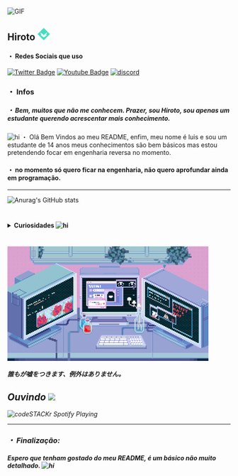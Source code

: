 <img align="center" alt="GIF" src= "https://github.com/HirotoDsc/HirotoDsc/blob/main/d0e281fd1d00a3948fefa622ca872df5.gif" height="270px" width="454px"> 


## Hiroto <img src = "https://github.com/HirotoDsc/HirotoDsc/blob/main/Balance.png" width = "28px" alt = "hi">

#### ・ Redes Sociais que uso 

[![Twitter Badge](https://img.shields.io/badge/-@reduziram-87CEFA?style=flat-square&labelColor=1E90FFcc&logo=twitter&logoColor=DeepSkyBlue&link=https://twitter.com/reduziram?s=09)](https://twitter.com/reduziram) [![Youtube Badge](https://img.shields.io/badge/-Hiroto-ff0000?style=flat-square&labelColor=ff0000&logo=youtube&logoColor=white&link=https://youtube.com/channel/UC6qGvgchEflco29i6G1ViOg)](https://youtube.com/channel/UC6qGvgchEflco29i6G1ViOg) [![discord](https://img.shields.io/badge/Discord-purple?style=for-the-badge)](https://discord.com/) 

### ・ Infos


##### ・ Bem, muitos que não me conhecem. Prazer, sou Hiroto, sou apenas um estudante querendo acrescentar mais conhecimento.

### 
<img src = "https://cdn.discordapp.com/attachments/750576652290883584/817210686626988032/lc_book.gif" width = "28px" alt = "hi">  ・ Olá Bem Vindos ao meu README, enfim, meu nome é luis e sou um estudante de 14 anos
meus conhecimentos são bem básicos mas estou pretendendo focar em engenharia reversa no momento.
#### ・ no momento só quero ficar na engenharia, não quero aprofundar ainda em programação.

---

![Anurag's GitHub stats](https://github-readme-stats.vercel.app/api?username=HirotoDsc&show_icons=true&theme=dracula)
#

<details>
<summary> <b> Curiosidades  <img src = "https://cdn.discordapp.com/attachments/750576652290883584/817411663622963200/YellowTDM19.gif" width = "28px" alt = "hi"> </b> <i> </summary>

#### 🦇 ・ Bom, gosto de ver animes, passar um tempo fora do discord, e também adoro lasanhaKKKKKKKKKKKKKKKKKKK.
#### 🦇 ・ agora vou contar como descobrir a engenharia social e de onde me interessei.

#### 🦇 ・ Estava eu e mais três amigos conversando dai eu vi ou ouvi ( não me recordo muito bem ) falar sobre a engenheira social, fui atrás para saber o que era isso  e acabei gostando e estudando, passava umas duas horas estudando dai parava e ia estudar de noite, e foi assim que eu descobrir.
#

<img align="center" alt="GIF" src="https://github.com/HirotoDsc/HirotoDsc/blob/main/source.gif" height="280px" width="454px">

</details>


#
<img align="center" alt="GIF" src= "https://github.com/HirotoDsc/HirotoDsc/blob/main/547759684a48fba3ca723b25f3b2f4cc0a8e2abar1-500-284_hq.gif" width="454px">

#### 誰もが嘘をつきます、例外はありません。



##  *Ouvindo  <img src="https://cdn.discordapp.com/emojis/700898901842198558.gif?v=1&size=40?v=1" width="32px"/>*

<img src="https://now-playing-codeSTACKr.vercel.app/api/spotify-playing" alt="codeSTACKr Spotify Playing" width="380" />[](https://open.spotify.com/user/96gc5wx70rl3k9x096b70xc3r?si=TDAz25VcS-i-qPEKS1)

---


###       ・ Finalização:
#### Espero que tenham gostado do meu README, é um básico não muito detalhado.  <img src = "https://cdn.discordapp.com/attachments/750576652290883584/815626770639224842/adb_florblack.gif" width = "28px" alt = "hi">


